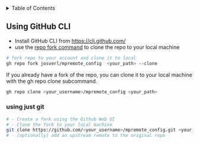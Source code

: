 

<details>
<summary>Table of Contents</summary>

- [Using GitHub CLI](#using-github-cli)
  - [using just git](#using-just-git)

</details>


## Using GitHub CLI

 - Install GitHub CLI from  https://cli.github.com/
 - use the [repo fork command](https://cli.github.com/manual/gh_repo_fork#) to clone the repo to your local machine

```bash
# fork repo to your account and clone it to local
gh repo fork josverl/mpremote_config  <your_path> --clone
```
    
If you already have a fork of the repo, you can clone it to your local machine with the gh repo clone subcommand.
```bash	
gh repo clone <your_username>/mpremote_config <your_path>

```
### using just git 
```bash	
# - Create a fork using the Github Web UI 
# - Clone the fork to your local machine
git clone https://github.com/<your_username>/mpremote_config.git <your_path>
# - [optionally] add an upstream remote to the original repo
```
